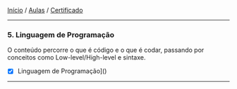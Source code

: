 [Início](https://github.com/Thalyalm/rocketseat-trilha-conectar) /
[Aulas](https://github.com/Thalyalm/rocketseat-trilha-conectar/tree/main/aulas) /
[Certificado](https://github.com/Thalyalm/rocketseat-trilha-conectar/tree/main/certificado/certificado-trilha-conectar.pdf)

---

### 5. Linguagem de Programação

O conteúdo percorre o que é código e o que é codar, passando por conceitos como Low-level/High-level e sintaxe.

- [x] Linguagem de Programação]()

---